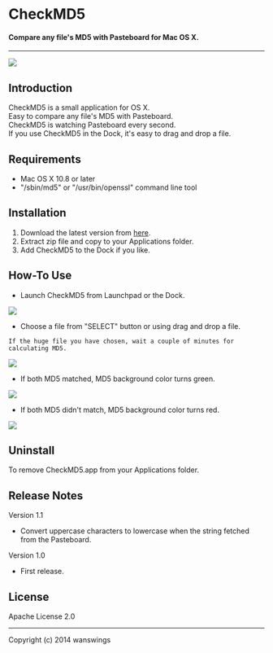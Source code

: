 CheckMD5
====================
#### Compare any file's MD5 with Pasteboard for Mac OS X.
*****
![](https://raw.github.com/wanswings/CheckMD5/master/screenshots/icon64x64.png)

Introduction
--------------------
CheckMD5 is a small application for OS X.  
Easy to compare any file's MD5 with Pasteboard.  
CheckMD5 is watching Pasteboard every second.  
If you use CheckMD5 in the Dock, it's easy to drag and drop a file.

Requirements
--------------------
* Mac OS X 10.8 or later
* "/sbin/md5" or "/usr/bin/openssl" command line tool

Installation
--------------------
1. Download the latest version from [here](https://github.com/wanswings/CheckMD5/releases).
2. Extract zip file and copy to your Applications folder.
3. Add CheckMD5 to the Dock if you like.

How-To Use
--------------------
* Launch CheckMD5 from Launchpad or the Dock.

![](https://raw.github.com/wanswings/CheckMD5/master/screenshots/screenshot1.png)

* Choose a file from "SELECT" button or using drag and drop a file.

`If the huge file you have chosen, wait a couple of minutes for calculating MD5.`

![](https://raw.github.com/wanswings/CheckMD5/master/screenshots/screenshot2.png)

* If both MD5 matched, MD5 background color turns green.

![](https://raw.github.com/wanswings/CheckMD5/master/screenshots/screenshot3.png)

* If both MD5 didn't match, MD5 background color turns red.

![](https://raw.github.com/wanswings/CheckMD5/master/screenshots/screenshot4.png)

Uninstall
--------------------
To remove CheckMD5.app from your Applications folder.

Release Notes 
--------------------
Version 1.1

- Convert uppercase characters to lowercase when the string fetched from the Pasteboard.

Version 1.0

- First release.

License
--------------------
Apache License 2.0
*****
Copyright (c) 2014 wanswings
